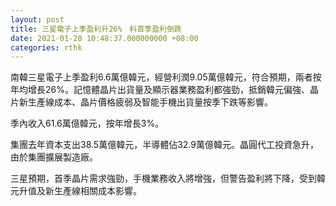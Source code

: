 ```yaml
---
layout: post
title: 三星電子上季盈利升26%　料首季盈利倒跌
date: 2021-01-28 10:48:37.000000000 +08:00
categories: rthk
---
```


南韓三星電子上季盈利6.6萬億韓元，經營利潤9.05萬億韓元，符合預期，兩者按年均增長26%。記憶體晶片出貨量及顯示器業務盈利都強勁，抵銷韓元偏強、晶片新生產線成本、晶片價格疲弱及智能手機出貨量按季下跌等影響。

季內收入61.6萬億韓元，按年增長3%。

集團去年資本支出38.5萬億韓元，半導體佔32.9萬億韓元。晶圓代工投資急升，由於集團擴展製造廠。

三星預期，首季晶片需求強勁，手機業務收入將增強，但警告盈利將下降，受到韓元升值及新生產線相關成本影響。
